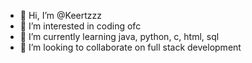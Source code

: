 - 👋 Hi, I’m @Keertzzz
- 👀 I’m interested in coding ofc
- 🌱 I’m currently learning java, python, c, html, sql
- 💞️ I’m looking to collaborate on full stack development
  

<!---
Keertzzz/Keertzzz is a ✨ special ✨ repository because its `README.md` (this file) appears on your GitHub profile.
You can click the Preview link to take a look at your changes.
--->
